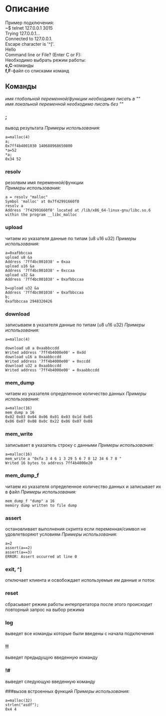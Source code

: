 # Описание    
Пример подключения:      
~$ telnet 127.0.0.1 3015      
Trying 127.0.0.1...      
Connected to 127.0.0.1.      
Escape character is '^]'.      
Hello      
Command line or File? (Enter C or F):       
Необходимо выбрать режим работы:        
**c,C**-команды     
**f,F**-файл со списками команд   

## Команды
*имя глобольной переменной/функции необходимо писать  в ""*   
*имя локальной переменной необходимо писать без ""*     

### ;
вывод результата
*Примеры использования:*      
```
a=malloc(4)
a;
0x7ff4b4001030 140688968650800
*a=52
*a;
0x34 52

```

### resolv  
резолвим имя переменной/функции     
*Примеры использования:*      
```
a = resolv "malloc"
Symbol 'malloc' at 0x7f42991660f0
resolv a
Address '7f42991660f0' located at /lib/x86_64-linux-gnu/libc.so.6 within the program __libc_malloc

```

### upload  
читаем из указателя данные по типам (u8 u16 u32)
*Примеры использования:*      
```
a=0xafbbccaa
upload u8 &a
Address '7ff4bc001038' = 0xaa
upload u16 &a
Address '7ff4bc001038' = 0xccaa
upload u32 &a
Address '7ff4bc001038' = 0xafbbccaa

b=upload u32 &a
Address '7ff4bc001038' = 0xafbbccaa
b;
0xafbbccaa 2948320426

```
### download  
записываем в указателя данные по типам (u8 u16 u32)
*Примеры использования:*      
```
a=malloc(4)

download u8 a 0xaabbccdd
Writed address '7ff4b4000e00' = 0xdd
download u16 a 0xaabbccdd
Writed address '7ff4b4000e00' = 0xccdd
download u32 a 0xaabbccdd
Writed address '7ff4b4000e00' = 0xaabbccdd

```
### mem_dump 
читаем из указателя определенное количество данных
*Примеры использования:*      
```
a=malloc(16)
mem_dump a 16
0x02 0x03 0x04 0x06 0x01 0x03 0x1d 0x05 
0x06 0x07 0x08 0x0c 0x22 0x06 0x07 0x08
```

### mem_write 
записывает в указатель строку с данными
*Примеры использования:*      
```
a=malloc(16)
mem_write a "0xfa 3 4 6 1 3 29 5 6 7 8 12 34 6 7 8 "
Writed 16 bytes to address 7ff4b4000e20

```

### mem_dump_f  
читаем из указателя определенное количество данных и записывает их в файл
*Примеры использования:* 
```
mem_dump_f "dump" a 16
memory dump written to file dump
```

### assert  
остановливает выполнения скрипта если переменная/символ не удовлетворяют условиям
*Примеры использования:* 
```
a=2
assert(a==2)
assert(a==3)
ERROR: Assert occurred at line 0

```

### exit, ^]
отключает клиента и освобождает используемые им данные и поток
### reset 
сбрасывает режим работы интерпретатора после этого происходит повторный запрос на выбор режима
### log
выведет все команды которые были введены с начала подключения
### !! 
выведет предыдущую введенную команду
### !# 
выведет следующую введенную команду

###вызов встроенных функций
*Примеры использования:* 
```
a=malloc(32)
strlen("asdf");
0x4 4

```

